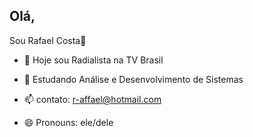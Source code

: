 ## Olá, 
Sou Rafael Costa👋

- 🔭 Hoje sou Radialista na TV Brasil
- 🌱 Estudando Análise e Desenvolvimento de Sistemas



- 📫 contato: r-affael@hotmail.com
- 😄 Pronouns: ele/dele
